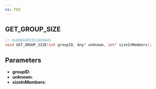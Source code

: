 ```yaml
---
ns: PED
---
```

## GET_GROUP_SIZE

```c
// 0x8DE69FE35CA09A45
void GET_GROUP_SIZE(int groupID, Any* unknown, int* sizeInMembers);
```

## Parameters
* **groupID**:
* **unknown**:
* **sizeInMembers**:
